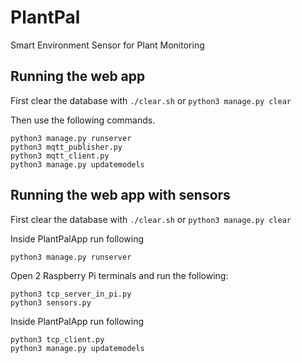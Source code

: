 # PlantPal

Smart Environment Sensor for Plant Monitoring

## Running the web app

First clear the database with `./clear.sh` or `python3 manage.py clear`

Then use the following commands.
```
python3 manage.py runserver
python3 mqtt_publisher.py
python3 mqtt_client.py
python3 manage.py updatemodels
```

## Running the web app with sensors

First clear the database with `./clear.sh` or `python3 manage.py clear`

Inside PlantPalApp run following

```
python3 manage.py runserver
```

Open 2 Raspberry Pi terminals and run the following:

```
python3 tcp_server_in_pi.py
python3 sensors.py
```

Inside PlantPalApp run following

```
python3 tcp_client.py
python3 manage.py updatemodels
```
